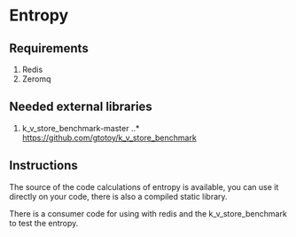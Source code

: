 # Entropy
## Requirements
1. Redis
2. Zeromq

## Needed external libraries
1. k_v_store_benchmark-master
..* https://github.com/gtotoy/k_v_store_benchmark

## Instructions

The source of the code calculations of entropy is available, you can use it directly on your code, there is also a compiled static library.

There is a consumer code for using with redis and the k_v_store_benchmark to test the entropy.


